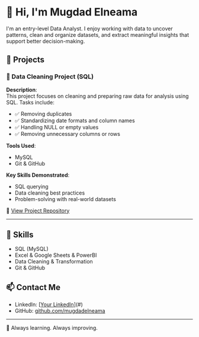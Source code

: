 # 👋 Hi, I'm Mugdad Elneama

I'm an entry-level Data Analyst. I enjoy working with data to uncover patterns, clean and organize datasets, and extract meaningful insights that support better decision-making.

## 📂 Projects

### 🧹 Data Cleaning Project (SQL)

**Description**:  
This project focuses on cleaning and preparing raw data for analysis using SQL. Tasks include:

- ✅ Removing duplicates  
- ✅ Standardizing date formats and column names  
- ✅ Handling NULL or empty values  
- ✅ Removing unnecessary columns or rows  

**Tools Used**:  
- MySQL  
- Git & GitHub  

**Key Skills Demonstrated**:  
- SQL querying  
- Data cleaning best practices  
- Problem-solving with real-world datasets

📌 [View Project Repository](https://github.com/mugdadelneama/data-_cleaning_-project)

---

## 🔧 Skills

- SQL (MySQL)
- Excel & Google Sheets & PowerBI
- Data Cleaning & Transformation
- Git & GitHub

## 📫 Contact Me

- LinkedIn: [[Your LinkedIn](https://www.linkedin.com/in/mugdad-elneama-249a5a228/)](#)
- GitHub: [github.com/mugdadelneama](https://github.com/mugdadelneama)

---

🚀 Always learning. Always improving.
